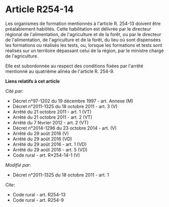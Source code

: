 # Article R254-14

Les organismes de formation mentionnés à l'article R. 254-13 doivent être préalablement habilités. Cette habilitation est
délivrée par le directeur régional de l'alimentation, de l'agriculture et de la forêt, ou par le directeur de l'alimentation,
de l'agriculture et de la forêt, du lieu où sont dispensées les formations ou réalisés les tests, ou, lorsque les formations
et tests sont réalisés sur un territoire dépassant celui de la région, par le ministre chargé de l'agriculture. 

Elle est subordonnée au respect des conditions fixées par l'arrêté mentionné au quatrième alinéa de l'article R. 254-9.

**Liens relatifs à cet article**

_Cité par_:

  - Décret n°97-1202 du 19 décembre 1997 - art. Annexe (M)
  - Décret n°2011-1325 du 18 octobre 2011 - art. 3 (V)
  - Arrêté du 21 octobre 2011 - art. 1 (VT)
  - Arrêté du 21 octobre 2011 - art. 2 (VT)
  - Arrêté du 7 février 2012 - art. 2 (VT)
  - Décret n°2014-1296 du 23 octobre 2014 - art. (V)
  - Arrêté du 29 août 2016 (V)
  - Arrêté du 29 août 2016 (VD)
  - Arrêté du 29 août 2016 - art. 1 (VD)
  - Arrêté du 29 août 2016 - art. 5 (VD)
  - Code rural - art. R*254-14-1 (V)

_Modifié par_:

  - Décret n°2011-1325 du 18 octobre 2011 - art. 1

_Cite_:

  - Code rural - art. R254-13
  - Code rural - art. R254-9
